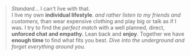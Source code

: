 > _Standard_... I can't live with that.  
> I live my own **individual lifestyle**.
> _and rather listen to my friends and customers,_
> than wear expensive clothing and play big or talk as if I
> was.
> I try to find the _perfect match_ with a well planned, direct,
> **unforced chat and empathy.**
> Lean back and **enjoy**.
> Together we have **enough time** to find what fits you best.
> _Dive into the underground and forget everything around you._
